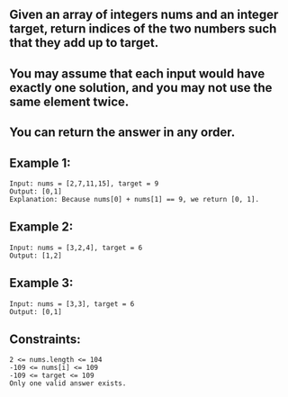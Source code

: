 ## Given an array of integers nums and an integer target, return indices of the two numbers such that they add up to target.

## You may assume that each input would have exactly one solution, and you may not use the same element twice.

## You can return the answer in any order.

 
## Example 1:
```
Input: nums = [2,7,11,15], target = 9
Output: [0,1]
Explanation: Because nums[0] + nums[1] == 9, we return [0, 1].
```
## Example 2:
```
Input: nums = [3,2,4], target = 6
Output: [1,2]
```
## Example 3:
```
Input: nums = [3,3], target = 6
Output: [0,1]
```

## Constraints:
```
2 <= nums.length <= 104
-109 <= nums[i] <= 109
-109 <= target <= 109
Only one valid answer exists.
```
